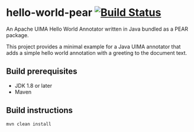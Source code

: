 # hello-world-pear [![Build Status](https://travis-ci.com/averbis/hello-world-pear.svg?branch=master)](https://travis-ci.com/averbis/hello-world-pear)

An Apache UIMA Hello World Annotator written in Java bundled as a PEAR package.

This project provides a minimal example for a Java UIMA annotator that adds a simple hello world annotation with a greeting to the document text.

## Build prerequisites

- JDK 1.8 or later
- Maven

## Build instructions
    mvn clean install
